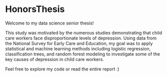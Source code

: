 # HonorsThesis

Welcome to my data science senior thesis! 

This study was motivated by the numerous studies demonstrating that child care workers face disproportionate levels of depression. Using data from the National Survey for Early Care and Education, my goal was to apply statistical and machine learning methods including logistic regression, classification trees, and random forest modeling to investigate some of the key causes of depression in child care workers.

Feel free to explore my code or read the entire report :)
